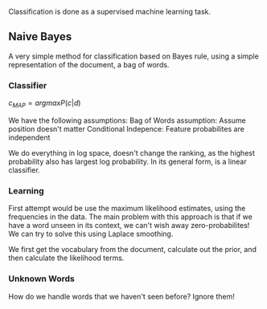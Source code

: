 Classification is done as a supervised machine learning task.

## Naive Bayes
A very simple method for classification based on Bayes rule, using a simple representation of the document, a bag of words. 

### Classifier
$c_{MAP} = argmax P(c|d)$ 

We have the following assumptions:
Bag of Words assumption: Assume position doesn't matter
Conditional Indepence: Feature probabilites are independent

We do everything in log space, doesn't change the ranking, as the highest probability also has largest log probability. In its general form, is a linear classifier.

### Learning
First attempt would be use the maximum likelihood estimates, using the frequencies in the data. The main problem with this approach is that if we have a word unseen in its context, we can't wish away zero-probabilites! We can try to solve this using Laplace smoothing.

We first get the vocabulary from the document, calculate out the prior, and then calculate the likelihood terms.

### Unknown Words
How do we handle words that we haven't seen before? Ignore them!
